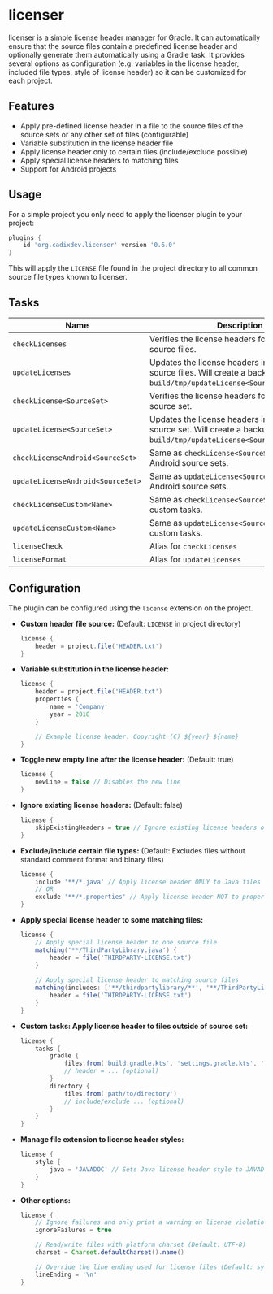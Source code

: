 # licenser
licenser is a simple license header manager for Gradle. It can automatically ensure that the source files contain a predefined license header and optionally generate them automatically using a Gradle task. It provides several options as configuration (e.g. variables in the license header, included file types, style of license header) so it can be customized for each project.

## Features
- Apply pre-defined license header in a file to the source files of the source sets or any other set of files (configurable)
- Variable substitution in the license header file
- Apply license header only to certain files (include/exclude possible)
- Apply special license headers to matching files  
- Support for Android projects

## Usage
For a simple project you only need to apply the licenser plugin to your project:

```gradle
plugins {
    id 'org.cadixdev.licenser' version '0.6.0'
}
```

This will apply the `LICENSE` file found in the project directory to all common source file types known to licenser.


## Tasks
|Name|Description|
|----|-----------|
|`checkLicenses`|Verifies the license headers for the selected source files.|
|`updateLicenses`|Updates the license headers in the selected source files. Will create a backup in `build/tmp/updateLicense<SourceSet>/original`.|
|`checkLicense<SourceSet>`|Verifies the license headers for the specified source set.|
|`updateLicense<SourceSet>`|Updates the license headers in the specified source set. Will create a backup in `build/tmp/updateLicense<SourceSet>/original`.|
|`checkLicenseAndroid<SourceSet>`|Same as `checkLicense<SourceSet>`, but for Android source sets.|
|`updateLicenseAndroid<SourceSet>`|Same as `updateLicense<SourceSet>`, but for Android source sets.|
|`checkLicenseCustom<Name>`|Same as `checkLicense<SourceSet>`, but for custom tasks.|
|`updateLicenseCustom<Name>`|Same as `updateLicense<SourceSet>`, but for custom tasks.|
|`licenseCheck`|Alias for `checkLicenses`|
|`licenseFormat`|Alias for `updateLicenses`|

## Configuration
The plugin can be configured using the `license` extension on the project.

- **Custom header file source:** (Default: `LICENSE` in project directory)

    ```gradle
    license {
        header = project.file('HEADER.txt')
    }
    ```

- **Variable substitution in the license header:**

    ```gradle
    license {
        header = project.file('HEADER.txt')
        properties {
            name = 'Company'
            year = 2018
        }

        // Example license header: Copyright (C) ${year} ${name}
    }
    ```

- **Toggle new empty line after the license header:** (Default: true)

    ```gradle
    license {
        newLine = false // Disables the new line
    }
    ```
- **Ignore existing license headers:** (Default: false)

    ```gradle
    license {
        skipExistingHeaders = true // Ignore existing license headers on files
    }
    ```
- **Exclude/include certain file types:** (Default: Excludes files without standard comment format and binary files)

    ```gradle
    license {
        include '**/*.java' // Apply license header ONLY to Java files
        // OR
        exclude '**/*.properties' // Apply license header NOT to properties files
    }
    ```
- **Apply special license header to some matching files:**

    ```gradle
    license {
        // Apply special license header to one source file
        matching('**/ThirdPartyLibrary.java') {
            header = file('THIRDPARTY-LICENSE.txt')
        }
        
        // Apply special license header to matching source files
        matching(includes: ['**/thirdpartylibrary/**', '**/ThirdPartyLibrary.java']) {
            header = file('THIRDPARTY-LICENSE.txt')
        }
    }
    ```
- **Custom tasks: Apply license header to files outside of source set:**

    ```gradle
    license {
        tasks {
            gradle {
                files.from('build.gradle.kts', 'settings.gradle.kts', 'gradle.properties')
                // header = ... (optional)
            }
            directory {
                files.from('path/to/directory')
                // include/exclude ... (optional)
            }
        }
    }
    ```

- **Manage file extension to license header styles:**

    ```gradle
    license {
        style {
            java = 'JAVADOC' // Sets Java license header style to JAVADOC (/**)
        }
    }
    ```
- **Other options:**

    ```gradle
    license {
        // Ignore failures and only print a warning on license violations
        ignoreFailures = true

        // Read/write files with platform charset (Default: UTF-8)
        charset = Charset.defaultCharset().name()
  
        // Override the line ending used for license files (Default: system line ending)
        lineEnding = '\n'
    }
